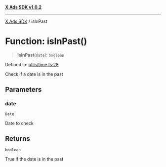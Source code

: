 [**X Ads SDK v1.0.2**](../README.md)

***

[X Ads SDK](../globals.md) / isInPast

# Function: isInPast()

> **isInPast**(`date`): `boolean`

Defined in: [utils/time.ts:28](https://github.com/kage1020/x-ads-sdk/blob/main/src/utils/time.ts#L28)

Check if a date is in the past

## Parameters

### date

`Date`

Date to check

## Returns

`boolean`

True if the date is in the past
